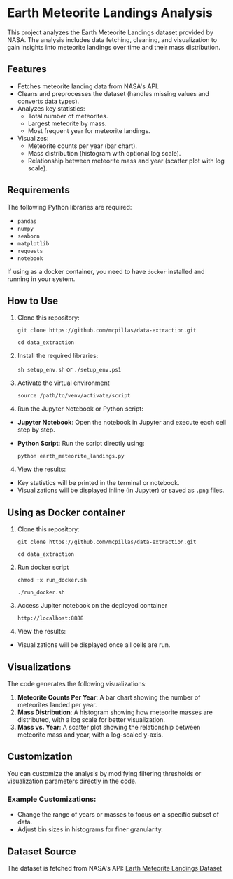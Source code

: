 # Earth Meteorite Landings Analysis

This project analyzes the Earth Meteorite Landings dataset provided by NASA. The analysis includes data fetching, cleaning, and visualization to gain insights into meteorite landings over time and their mass distribution.

## **Features**
- Fetches meteorite landing data from NASA's API.
- Cleans and preprocesses the dataset (handles missing values and converts data types).
- Analyzes key statistics:
  - Total number of meteorites.
  - Largest meteorite by mass.
  - Most frequent year for meteorite landings.
- Visualizes:
  - Meteorite counts per year (bar chart).
  - Mass distribution (histogram with optional log scale).
  - Relationship between meteorite mass and year (scatter plot with log scale).

## **Requirements**
The following Python libraries are required:
- `pandas`
- `numpy`
- `seaborn`
- `matplotlib`
- `requests`
- `notebook`

If using as a docker container, you need to have `docker` installed and running in your system.

## **How to Use**
1. Clone this repository:

    `git clone https://github.com/mcpillas/data-extraction.git`

    `cd data_extraction`

2. Install the required libraries:

    `sh setup_env.sh` or `./setup_env.ps1`

3. Activate the virtual environment

    `source /path/to/venv/activate/script`

3. Run the Jupyter Notebook or Python script:
- **Jupyter Notebook**:
  Open the notebook in Jupyter and execute each cell step by step.
- **Python Script**:
  Run the script directly using:

  `python earth_meteorite_landings.py`

4. View the results:
- Key statistics will be printed in the terminal or notebook.
- Visualizations will be displayed inline (in Jupyter) or saved as `.png` files.

## **Using as Docker container**
1. Clone this repository:

    `git clone https://github.com/mcpillas/data-extraction.git`

    `cd data_extraction`

2. Run docker script

    `chmod +x run_docker.sh`

    `./run_docker.sh`

3. Access Jupiter notebook on the deployed container

    `http://localhost:8888`

4. View the results:
- Visualizations will be displayed once all cells are run.

## **Visualizations**
The code generates the following visualizations:
1. **Meteorite Counts Per Year**: A bar chart showing the number of meteorites landed per year.
2. **Mass Distribution**: A histogram showing how meteorite masses are distributed, with a log scale for better visualization.
3. **Mass vs. Year**: A scatter plot showing the relationship between meteorite mass and year, with a log-scaled y-axis.

## **Customization**
You can customize the analysis by modifying filtering thresholds or visualization parameters directly in the code.

### Example Customizations:
- Change the range of years or masses to focus on a specific subset of data.
- Adjust bin sizes in histograms for finer granularity.

## **Dataset Source**
The dataset is fetched from NASA's API:
[Earth Meteorite Landings Dataset](https://data.nasa.gov/resource/y77d-th95.json)
